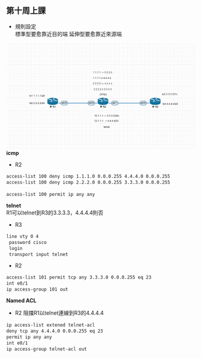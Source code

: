 ## 第十周上課
- 規則設定  
標準型要愈靠近目的端
延伸型要愈靠近來源端

![](1.PNG)
**icmp**
- R2
```
access-list 100 deny icmp 1.1.1.0 0.0.0.255 4.4.4.0 0.0.0.255
access-list 100 deny icmp 2.2.2.0 0.0.0.255 3.3.3.0 0.0.0.255

access-list 100 permit ip any any
```
**telnet**  
R1可以telnet到R3的3.3.3.3，4.4.4.4則否
- R3
```
line vty 0 4
 password cisco
 login
 transport input telnet
```  
- R2
```
access-list 101 permit tcp any 3.3.3.0 0.0.0.255 eq 23
int e0/1
ip access-group 101 out
```
**Named ACL**
- R2
阻擋R1以telnet連線到R3的4.4.4.4
```
ip access-list extened telnet-acl
deny tcp any 4.4.4.0 0.0.0.255 eq 23
permit ip any any
int e0/1
ip access-group telnet-acl out
```
